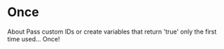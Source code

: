 # Once
About Pass custom IDs or create variables that return 'true' only the first time used... Once!
